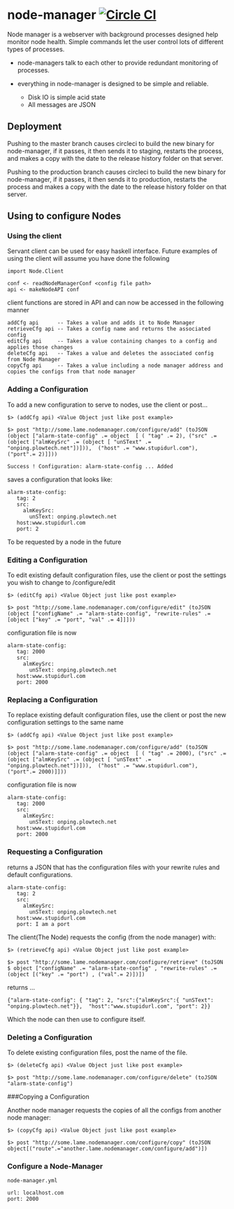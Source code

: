 # node-manager [![Circle CI](https://circleci.com/gh/plow-technologies/node-manager.png?style=shield)](https://circleci.com/gh/plow-technologies/node-manager)

Node manager is a webserver with background processes designed help monitor node health.
Simple commands let the user control lots of different types of processes. 

* node-managers talk to each other to provide redundant monitoring of processes.

* everything in node-manager is designed to be simple and reliable.
  * Disk IO is simple acid state
  * All messages are JSON


## Deployment

Pushing to the master branch causes circleci to build the new binary for node-manager, if it passes, it then sends it to staging, restarts the process, and makes a copy with the date to the release history folder on that server.

Pushing to the production branch causes circleci to build the new binary for node-manager, if it passes, it then sends it to production, restarts the process and makes a copy with the date to the release history folder on that server.

## Using to configure Nodes

### Using the client

Servant client can be used for easy haskell interface. Future examples of using the client will assume you have done the following

```
import Node.Client

conf <- readNodeManagerConf <config file path>
api <- makeNodeAPI conf

```
client functions are stored in API and can now be accessed in the following manner

```
addCfg api      -- Takes a value and adds it to Node Manager
retrieveCfg api -- Takes a config name and returns the associated config
editCfg api     -- Takes a value containing changes to a config and applies those changes
deleteCfg api   -- Takes a value and deletes the associated config from Node Manager
copyCfg api     -- Takes a value including a node manager address and copies the configs from that node manager

```

### Adding a Configuration

To add a new configuration to serve to nodes, use the client or post...

```
$> (addCfg api) <Value Object just like post example>

$> post "http://some.lame.nodemanager.com/configure/add" (toJSON (object ["alarm-state-config" .= object  [ ( "tag" .= 2), ("src" .= (object ["almKeySrc" .= (object [ "unSText" .=  "onping.plowtech.net"])])),  ("host" .= "www.stupidurl.com"), ("port".= 2)]]))

Success ! Configuration: alarm-state-config ... Added

```
saves a configuration that looks like:

```
alarm-state-config:
   tag: 2
   src:
     almKeySrc:
       unSText: onping.plowtech.net
   host:www.stupidurl.com
   port: 2

```
To be requested by a node in the future

### Editing a Configuration

To edit existing default configuration files, use the client or post the settings you wish to change to /configure/edit

```
$> (editCfg api) <Value Object just like post example>

$> post "http://some.lame.nodemanager.com/configure/edit" (toJSON (object ["configName" .= "alarm-state-config", "rewrite-rules" .= [object ["key" .= "port", "val" .= 4]]]))

```
configuration file is now

```
alarm-state-config:
   tag: 2000
   src:
     almKeySrc:
       unSText: onping.plowtech.net
   host:www.stupidurl.com
   port: 2000

```

### Replacing a Configuration

To replace existing default configuration files, use the client or post the new configuration settings to the same name

```
$> (addCfg api) <Value Object just like post example>

$> post "http://some.lame.nodemanager.com/configure/add" (toJSON (object ["alarm-state-config" .= object  [ ( "tag" .= 2000), ("src" .= (object ["almKeySrc" .= (object [ "unSText" .=  "onping.plowtech.net"])])),  ("host" .= "www.stupidurl.com"), ("port".= 2000)]]))

```
configuration file is now

```
alarm-state-config:
   tag: 2000
   src:
     almKeySrc:
       unSText: onping.plowtech.net
   host:www.stupidurl.com
   port: 2000

```


### Requesting a Configuration
returns a JSON that has the configuration files with your rewrite rules and default configurations.

```
alarm-state-config:
   tag: 2
   src:
     almKeySrc:
       unSText: onping.plowtech.net
   host:www.stupidurl.com
   port: I am a port

```
The client(The Node) requests the config (from the node manager) with:

```
$> (retrieveCfg api) <Value Object just like post example>

$> post "http://some.lame.nodemanager.com/configure/retrieve" (toJSON $ object ["configName" .= "alarm-state-config" , "rewrite-rules" .= (object [("key" .= "port") , ("val".= 2)])])

```

returns ...

```
{"alarm-state-config": { "tag": 2, "src":{"almKeySrc":{ "unSText": "onping.plowtech.net"}},  "host":"www.stupidurl.com", "port": 2}}
```

Which the node can then use to configure itself.

### Deleting a Configuration

To delete existing configuration files, post the name of the file.

```
$> (deleteCfg api) <Value Object just like post example>

$> post "http://some.lame.nodemanager.com/configure/delete" (toJSON "alarm-state-config")

```

###Copying a Configuration

Another node manager requests the copies of all the configs from another node manager:

```
$> (copyCfg api) <Value Object just like post example>

$> post "http://some.lame.nodemanager.com/configure/copy" (toJSON object[("route".="another.lame.nodemanager.com/configure/add")]) 

```
### Configure a Node-Manager

```
node-manager.yml
```

```
url: localhost.com
port: 2000
```















